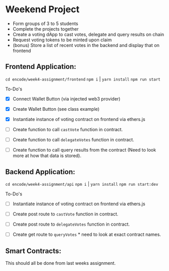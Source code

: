 # Weekend Project
* Form groups of 3 to 5 students
* Complete the projects together
* Create a voting dApp to cast votes, delegate and query results on chain
* Request voting tokens to be minted upon claim
* (bonus) Store a list of recent votes in the backend and display that on frontend


## Frontend Application: 
`cd encode/week4-assignment/frontend`
`npm i` | `yarn install`
`npm run start`

To-Do's
- [X] Connect Wallet Button (via injected web3 provider)
- [X] Create Wallet Button (see class example)
- [X] Instantiate instance of voting contract on frontend via ethers.js
- [ ] Create function to call `castVote` function in contract. 
- [ ] Create function to call `delegateVotes` function in contract. 
- [ ] Create function to call query results from the contract (Need to look more at how that data is stored). 


## Backend Application: 
`cd encode/week4-assignment/api`
`npm i` | `yarn install`
`npm run start:dev`

To-Do's
- [ ] Instantiate instance of voting contract on frontend via ethers.js
- [ ] Create post route to `castVote` function in contract. 
- [ ] Create post route to `delegateVotes` function in contract. 
- [ ] Create get route to `queryVotes` * need to look at exact contract names.  



## Smart Contracts: 
This should all be done from last weeks assignment. 
